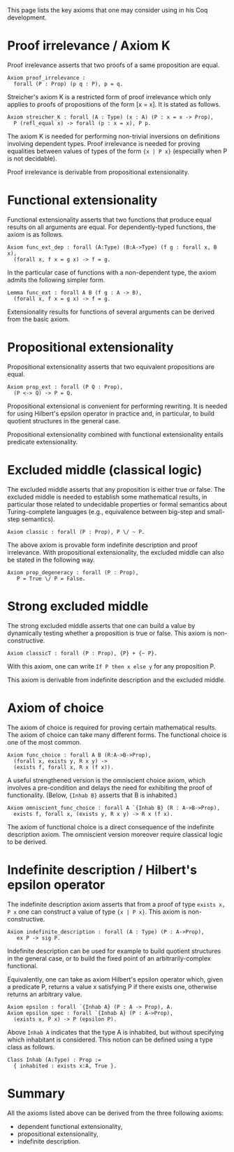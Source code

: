 This page lists the key axioms that one may consider using in his Coq development.

Proof irrelevance / Axiom K
===========================

Proof irrelevance asserts that two proofs of a same proposition are equal.

    Axiom proof_irrelevance :
      forall (P : Prop) (p q : P), p = q.

Streicher's axiom K is a restricted form of proof irrelevance which only applies to proofs of propositions of the form \[x = x\]. It is stated as follows.

    Axiom streicher_K : forall (A : Type) (x : A) (P : x = x -> Prop),
      P (refl_equal x) -> forall (p : x = x), P p.

The axiom K is needed for performing non-trivial inversions on definitions involving dependent types. Proof irrelevance is needed for proving equalities between values of types of the form `{x | P x}` (especially when P is not decidable).

Proof irrelevance is derivable from propositional extensionality.

Functional extensionality
=========================

Functional extensionality asserts that two functions that produce equal results on all arguments are equal. For dependently-typed functions, the axiom is as follows.

    Axiom func_ext_dep : forall (A:Type) (B:A->Type) (f g : forall x, B x),
      (forall x, f x = g x) -> f = g.

In the particular case of functions with a non-dependent type, the axiom admits the following simpler form.

    Lemma func_ext : forall A B (f g : A -> B),
      (forall x, f x = g x) -> f = g.

Extensionality results for functions of several arguments can be derived from the basic axiom.

Propositional extensionality
============================

Propositional extensionality asserts that two equivalent propositions are equal.

    Axiom prop_ext : forall (P Q : Prop),
      (P <-> Q) -> P = Q.

Propositional extensional is convenient for performing rewriting. It is needed for using Hilbert's epsilon operator in practice and, in particular, to build quotient structures in the general case.

Propositional extensionality combined with functional extensionality entails predicate extensionality.

Excluded middle (classical logic)
=================================

The excluded middle asserts that any proposition is either true or false. The excluded middle is needed to establish some mathematical results, in particular those related to undecidable properties or formal semantics about Turing-complete languages (e.g., equivalence between big-step and small-step semantics).

    Axiom classic : forall (P : Prop), P \/ ~ P.

The above axiom is provable form indefinite description and proof irrelevance. With propositional extensionality, the excluded middle can also be stated in the following way.

    Axiom prop_degeneracy : forall (P : Prop),
       P = True \/ P = False.

Strong excluded middle
======================

The strong excluded middle asserts that one can build a value by dynamically testing whether a proposition is true or false. This axiom is non-constructive.

    Axiom classicT : forall (P : Prop), {P} + {~ P}.

With this axiom, one can write `If P then x else y` for any proposition P.

This axiom is derivable from indefinite description and the excluded middle.

Axiom of choice
===============

The axiom of choice is required for proving certain mathematical results. The axiom of choice can take many different forms. The functional choice is one of the most common.

    Axiom func_choice : forall A B (R:A->B->Prop),
      (forall x, exists y, R x y) ->
      (exists f, forall x, R x (f x)).

A useful strengthened version is the omniscient choice axiom, which involves a pre-condition and delays the need for exhibiting the proof of functionality. (Below, `{Inhab B}` asserts that B is inhabited.)

    Axiom omniscient_func_choice : forall A `{Inhab B} (R : A->B->Prop),
      exists f, forall x, (exists y, R x y) -> R x (f x).

The axiom of functional choice is a direct consequence of the indefinite description axiom. The omniscient version moreover require classical logic to be derived.

Indefinite description / Hilbert's epsilon operator
===================================================

The indefinite description axiom asserts that from a proof of type `exists x, P x` one can construct a value of type `{x | P x}`. This axiom is non-constructive.

    Axiom indefinite_description : forall (A : Type) (P : A->Prop),
       ex P -> sig P.

Indefinite description can be used for example to build quotient structures in the general case, or to build the fixed point of an arbitrarily-complex functional.

Equivalently, one can take as axiom Hilbert's epsilon operator which, given a predicate P, returns a value x satisfying P if there exists one, otherwise returns an arbitrary value.

    Axiom epsilon : forall `{Inhab A} (P : A -> Prop), A.
    Axiom epsilon_spec : forall `{Inhab A} (P : A->Prop),
      (exists x, P x) -> P (epsilon P).

Above `Inhab A` indicates that the type A is inhabited, but without specifying which inhabitant is considered. This notion can be defined using a type class as follows.

    Class Inhab (A:Type) : Prop :=
      { inhabited : exists x:A, True }.

Summary
=======

All the axioms listed above can be derived from the three following axioms:

-   dependent functional extensionality,
-   propositional extensionality,
-   indefinite description.

